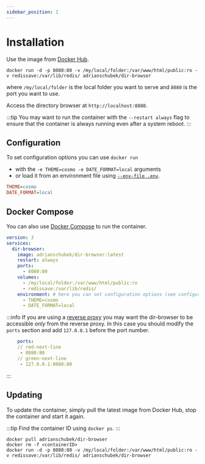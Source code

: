 ```yaml
---
sidebar_position: 1
---
```


# Installation

Use the image from [Docker Hub](https://hub.docker.com/r/adrianschubek/dir-browser/tags).

```
docker run -d -p 8080:80 -v /my/local/folder:/var/www/html/public:ro -v redissave:/var/lib/redis/ adrianschubek/dir-browser
```

where `/my/local/folder` is the local folder you want to serve and `8080` is the port you want to use.

Access the directory browser at `http://localhost:8080`.

:::tip
You may want to run the container with the `--restart always` flag to ensure that the container is always running even after a system reboot.
:::

## Configuration

To set configuration options you can use `docker run`
- with the `-e THEME=cosmo -e DATE_FORMAT=local` arguments
- or load it from an environment file using [`--env-file .env`](https://docs.docker.com/reference/cli/docker/container/run/#env).
```ini title=".env"
THEME=cosmo
DATE_FORMAT=local
```

## Docker Compose

You can also use [Docker Compose](https://docs.docker.com/compose/) to run the container.

```yaml title="docker-compose.yml"
version: 3
services:
  dir-browser:
    image: adrianschubek/dir-browser:latest
    restart: always
    ports:
      - 8080:80
    volumes:
      - /my/local/folder:/var/www/html/public:ro
      - redissave:/var/lib/redis/
    environment: # here you can set configuration options (see configuration section for more details)
      - THEME=cosmo
      - DATE_FORMAT=local
```

:::info
If you are using a [reverse proxy](/getting-started/reverse-proxy.md) you may want the dir-browser to be accessible *only* from the reverse proxy. 
In this case you should modify the `ports` section and add `127.0.0.1` before the port number.
```yaml
    ports: 
    // red-next-line
     - 8080:80
    // green-next-line
     - 127.0.0.1:8080:80
```
:::

## Updating

To update the container, simply pull the latest image from Docker Hub, stop the container and start it again.

:::tip
Find the container ID using `docker ps`.
:::

```
docker pull adrianschubek/dir-browser
docker rm -f <containerID>
docker run -d -p 8080:80 -v /my/local/folder:/var/www/html/public:ro -v redissave:/var/lib/redis/ adrianschubek/dir-browser
```
